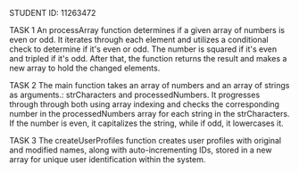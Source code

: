 STUDENT ID: 11263472

TASK 1
An processArray function determines if a given array of numbers is even or odd. It iterates through each element and utilizes a conditional check to determine if it's even or odd. The number is squared if it's even and tripled if it's odd. After that, the function returns the result and makes a new array to hold the changed elements.

TASK 2
The main function takes an array of numbers and an array of strings as arguments.: strCharacters and processedNumbers. It progresses through through both using array indexing and checks the corresponding number in the processedNumbers array for each string in the strCharacters. If the number is even, it capitalizes the string, while if odd, it lowercases it.
 
TASK 3
The createUserProfiles function creates user profiles with original and modified names, along with auto-incrementing IDs, stored in a new array for unique user identification within the system.
